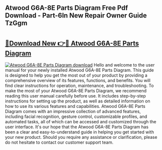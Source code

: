 ## Atwood G6A-8E Parts Diagram Free Pdf Download - Part-6In New Repair Owner Guide TzGgm

# <h2><a href="http://dfubvzr.blite.top/?on=Atwood+G6A-8E+Parts+Diagram">🔗Download New 👉🔴 Atwood G6A-8E Parts Diagram</a></h2>

[![Atwood G6A-8E Parts Diagram download](https://i.imgur.com/lujVjoI.png)](http://dfubvzr.blite.top/?on=Atwood+G6A-8E+Parts+Diagram)
Hello and welcome to the user manual for your newly installed Atwood G6A-8E Parts Diagram. This guide is designed to help you get the most out of your product by providing a comprehensive overview of its features, functions, and benefits. You will find clear instructions for operation, maintenance, and troubleshooting. To make the most of your Atwood G6A-8E Parts Diagram, we recommend reading this user manual carefully before use. It includes step-by-step instructions for setting up the product, as well as detailed information on how to use its various features and capabilities. Atwood G6A-8E Parts Diagram comes with an impressive collection of advanced features, including facial recognition, gesture control, customizable profiles, and automated tasks, all of which can be accessed and customized through the user interface. It's our hope that the Atwood G6A-8E Parts Diagram has been a clear and easy-to-understand guide in helping you get started with your new product. Should you require any assistance or clarification, please do not hesitate to contact our customer support team.
